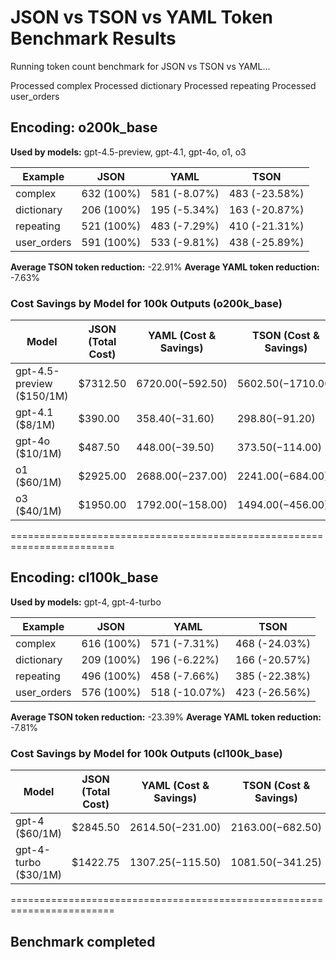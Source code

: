 # JSON vs TSON vs YAML Token Benchmark Results

Running token count benchmark for JSON vs TSON vs YAML...

Processed complex
Processed dictionary
Processed repeating
Processed user_orders

## Encoding: o200k_base

**Used by models:** gpt-4.5-preview, gpt-4.1, gpt-4o, o1, o3

| Example | JSON | YAML | TSON |
| ------- | ---- | ---- | ---- |
| complex | 632 (100%) | 581 (-8.07%) | 483 (-23.58%) |
| dictionary | 206 (100%) | 195 (-5.34%) | 163 (-20.87%) |
| repeating | 521 (100%) | 483 (-7.29%) | 410 (-21.31%) |
| user_orders | 591 (100%) | 533 (-9.81%) | 438 (-25.89%) |


**Average TSON token reduction:** -22.91%
**Average YAML token reduction:** -7.63%

### Cost Savings by Model for 100k Outputs (o200k_base)

| Model | JSON (Total Cost) | YAML (Cost & Savings) | TSON (Cost & Savings) |
| ----- | ----------------- | -------------------- | -------------------- |
| gpt-4.5-preview ($150/1M) | $7312.50 | $6720.00 (-$592.50) | $5602.50 (-$1710.00) |
| gpt-4.1 ($8/1M) | $390.00 | $358.40 (-$31.60) | $298.80 (-$91.20) |
| gpt-4o ($10/1M) | $487.50 | $448.00 (-$39.50) | $373.50 (-$114.00) |
| o1 ($60/1M) | $2925.00 | $2688.00 (-$237.00) | $2241.00 (-$684.00) |
| o3 ($40/1M) | $1950.00 | $1792.00 (-$158.00) | $1494.00 (-$456.00) |

========================================================================


## Encoding: cl100k_base

**Used by models:** gpt-4, gpt-4-turbo

| Example | JSON | YAML | TSON |
| ------- | ---- | ---- | ---- |
| complex | 616 (100%) | 571 (-7.31%) | 468 (-24.03%) |
| dictionary | 209 (100%) | 196 (-6.22%) | 166 (-20.57%) |
| repeating | 496 (100%) | 458 (-7.66%) | 385 (-22.38%) |
| user_orders | 576 (100%) | 518 (-10.07%) | 423 (-26.56%) |


**Average TSON token reduction:** -23.39%
**Average YAML token reduction:** -7.81%

### Cost Savings by Model for 100k Outputs (cl100k_base)

| Model | JSON (Total Cost) | YAML (Cost & Savings) | TSON (Cost & Savings) |
| ----- | ----------------- | -------------------- | -------------------- |
| gpt-4 ($60/1M) | $2845.50 | $2614.50 (-$231.00) | $2163.00 (-$682.50) |
| gpt-4-turbo ($30/1M) | $1422.75 | $1307.25 (-$115.50) | $1081.50 (-$341.25) |

========================================================================


## Benchmark completed

